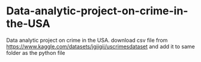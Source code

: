 # Data-analytic-project-on-crime-in-the-USA
Data analytic project on crime in the USA.
download csv file from https://www.kaggle.com/datasets/jgiigii/uscrimesdataset and add it to same folder as the python file
